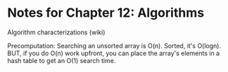 # Notes for Chapter 12: Algorithms

Algorithm characterizations (wiki)

Precomputation: Searching an unsorted array is O(n). Sorted, it's O(logn).
BUT, if you do O(n) work upfront, you can place the array's elements in a hash table to get an O(1) search time.

